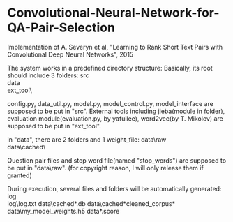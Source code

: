 # Convolutional-Neural-Network-for-QA-Pair-Selection
Implementation of A. Severyn et al, "Learning to Rank Short Text Pairs with Convolutional Deep Neural Networks", 2015 

The system works in a predefined directory structure:
Basically, its root should include 3 folders: 
src\
data\
ext_tool\

config.py, data_util.py, model.py, model_control.py, model_interface are supposed to be put in "src\".
External tools including jieba(module in folder), evaluation module(evaluation.py, by yafuilee), word2vec(by T. Mikolov) are supposed to be put in "ext_tool\".

in "data\", there are 2 folders and 1 weight_file:
data\raw\
data\cached\

Question pair files and stop word file(named "stop_words") are supposed to be put in "data\raw\". (for copyright reason, I will only release them if granted)

During execution, several files and folders will be automatically generated:
log\
log\log.txt
data\cached\*.db
data\cached\*cleaned_corpus*
data\my_model_weights.h5
data\*.score
